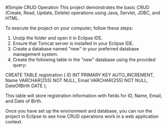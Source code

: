 #Simple CRUD Operation
This project demonstrates the basic CRUD (Create, Read, Update, Delete) operations using Java, Servlet, JDBC, and HTML.

To execute the project on your computer, follow these steps:

1. Unzip the folder and open it in Eclipse IDE.
2. Ensure that Tomcat server is installed in your Eclipse IDE.
3. Create a database named "new" in your preferred database management system.
4. Create the following table in the "new" database using the provided query:

CREATE TABLE registration (
    ID INT PRIMARY KEY AUTO_INCREMENT,
    Name VARCHAR(255) NOT NULL,
    Email VARCHAR(255) NOT NULL,
    DateOfBirth DATE
);

This table will store registration information with fields for ID, Name, Email, and Date of Birth.

Once you have set up the environment and database, you can run the project in Eclipse to see how CRUD operations work in a web application context.
